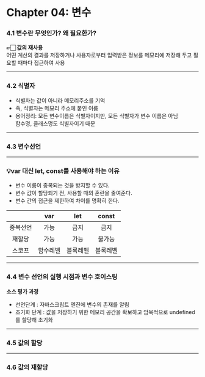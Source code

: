 # Chapter 04: 변수 

### 4.1 변수란 무엇인가? 왜 필요한가?
**👉🏻 값의 재사용**<br/>
어떤 계산의 결과를 저장하거나 사용자로부터 입력받은 정보를 메모리에 저장해 두고 필요할 때마다 접근하여 사용

---

### 4.2 식별자
+ 식별자는 값이 아니라 메모리주소를 기억
+ 즉, 식별자는 메모리 주소에 붙인 이름
+ 용어정리: 모든 변수이름은 식별자이지만, 모든 식별자가 변수 이름은 아님<br/>함수명, 클래스명도 식별자이기 때문

---
### 4.3 변수선언
---
### 💡var 대신 let, const를 사용해야 하는 이유

+ 변수 이름이 중복되는 것을 방지할 수 있다.
+ 변수 값이 할당되기 전, 사용할 때의 혼란을 줄여준다.
+ 변수 간의 접근을 제한하여 차이를 명확히 한다.

||var|let|const|
|:---:|:---:|:---:|:---:|
|중복선언|가능|금지|금지|
|재할당|가능|가능|불가능|
|스코프|함수레벨|블록레벨|블록레벨|
---
### 4.4 변수 선언의 실행 시점과 변수 호이스팅
**소스 평가 과정**
+ 선언단계
  : 자바스크립트 엔진에 변수의 존재를 알림
+ 초기화 단계
  : 값을 저장하기 위한 메모리 공간을 확보하고 암묵적으로 undefined를 할당해 초기화 
---
### 4.5 값의 할당
---

### 4.6 값의 재할당


